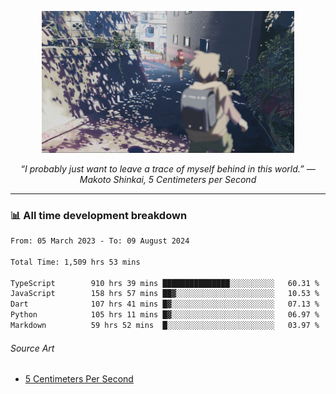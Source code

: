 <p align="center"><img src="asset/header.jpg" width="80%"/></p>
<p align="center"><i>“I probably just want to leave a trace of myself behind in this world.” ― Makoto Shinkai, 5 Centimeters per Second</i></p>

---
<!--
<details>
  <summary>📃 My Resume</summary>

### Education

- 📖 **Computer Science**\
📆 10/2021 - present\
📍 **Thang Long University** - Hoang Mai, Hanoi, Vietnam

### Experience

<img align="right" src="https://img.shields.io/badge/Figma-F24E1E?style=flat&logo=figma&logoColor=white"/>
<img align="right" src="https://img.shields.io/badge/node.js-6DA55F?style=flat&logo=node.js&logoColor=white"/>
<img align="right" src="https://img.shields.io/badge/Next.js-black?style=flat&logo=next.js&logoColor=white"/>
<img align="right" src="https://img.shields.io/badge/TypeScript-007ACC?style=flat&logo=typescript&logoColor=white"/>


- 👨‍💻 **Frontend Web Intern**\
📆 07/2023 - present\
📍 **MQ ICT Solutions** - Hoang Mai, Hanoi, Vietnam
</details> 
-->

### 📊 All time development breakdown

<!--START_SECTION:waka-->

```txt
From: 05 March 2023 - To: 09 August 2024

Total Time: 1,509 hrs 53 mins

TypeScript        910 hrs 39 mins ███████████████░░░░░░░░░░   60.31 %
JavaScript        158 hrs 57 mins ██▓░░░░░░░░░░░░░░░░░░░░░░   10.53 %
Dart              107 hrs 41 mins █▓░░░░░░░░░░░░░░░░░░░░░░░   07.13 %
Python            105 hrs 11 mins █▓░░░░░░░░░░░░░░░░░░░░░░░   06.97 %
Markdown          59 hrs 52 mins  █░░░░░░░░░░░░░░░░░░░░░░░░   03.97 %
```

<!--END_SECTION:waka-->

###### Source Art

-  [5 Centimeters Per Second](https://wallhaven.cc/w/nrowq1)

